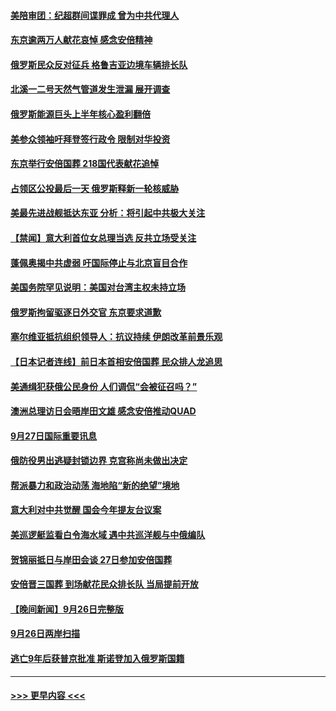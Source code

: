 #### [美陪审团：纪超群间谍罪成 曾为中共代理人](../pages/prog202/a103538223.md?t=09280550) 
#### [东京逾两万人献花哀悼 感念安倍精神](../pages/prog202/a103538228.md?t=09280550) 
#### [俄罗斯民众反对征兵 格鲁吉亚边境车辆排长队](../pages/prog202/a103538230.md?t=09280550) 
#### [北溪一二号天然气管道发生泄漏 展开调查](../pages/prog202/a103538234.md?t=09280550) 
#### [俄罗斯能源巨头上半年核心盈利翻倍](../pages/prog202/a103538245.md?t=09280550) 
#### [美参众领袖吁拜登签行政令 限制对华投资](../pages/prog202/a103538171.md?t=09280550) 
#### [东京举行安倍国葬 218国代表献花追悼](../pages/prog202/a103538224.md?t=09280550) 
#### [占领区公投最后一天 俄罗斯释新一轮核威胁](../pages/prog202/a103538137.md?t=09280550) 
#### [美最先进战舰抵达东亚 分析：将引起中共极大关注](../pages/prog202/a103538082.md?t=09280550) 
#### [【禁闻】意大利首位女总理当选  反共立场受关注](../pages/prog202/a103538111.md?t=09280550) 
#### [蓬佩奥揭中共虚弱 吁国际停止与北京盲目合作](../pages/prog202/a103538050.md?t=09280550) 
#### [美国务院罕见说明：美国对台湾主权未持立场](../pages/prog202/a103538043.md?t=09280550) 
#### [俄罗斯拘留驱逐日外交官 东京要求道歉](../pages/prog202/a103537913.md?t=09280550) 
#### [塞尔维亚抵抗组织领导人：抗议持续 伊朗改革前景乐观](../pages/prog202/a103537941.md?t=09280550) 
#### [【日本记者连线】前日本首相安倍国葬 民众排人龙追思](../pages/prog202/a103537920.md?t=09280550) 
#### [美通缉犯获俄公民身份 人们调侃“会被征召吗？”](../pages/prog202/a103537934.md?t=09280550) 
#### [澳洲总理访日会晤岸田文雄 感念安倍推动QUAD](../pages/prog202/a103537916.md?t=09280550) 
#### [9月27日国际重要讯息](../pages/prog202/a103537914.md?t=09280550) 
#### [俄防役男出逃疑封锁边界 克宫称尚未做出决定](../pages/prog202/a103537838.md?t=09280550) 
#### [帮派暴力和政治动荡 海地陷“新的绝望”境地](../pages/prog202/a103537824.md?t=09280550) 
#### [意大利对中共觉醒 国会今年提友台议案](../pages/prog202/a103537742.md?t=09280550) 
#### [美巡逻艇监看白令海水域 遇中共巡洋舰与中俄编队](../pages/prog202/a103537808.md?t=09280550) 
#### [贺锦丽抵日与岸田会谈 27日参加安倍国葬](../pages/prog202/a103537754.md?t=09280550) 
#### [安倍晋三国葬 到场献花民众排长队 当局提前开放](../pages/prog202/a103537068.md?t=09280550) 
#### [【晚间新闻】9月26日完整版](../pages/prog202/a103537673.md?t=09280550) 
#### [9月26日两岸扫描](../pages/prog202/a103537556.md?t=09280550) 
#### [逃亡9年后获普京批准 斯诺登加入俄罗斯国籍](../pages/prog202/a103537545.md?t=09280550) 

----
#### [ >>> 更早内容 <<< ](../indexes/prog202-earlier.md)
